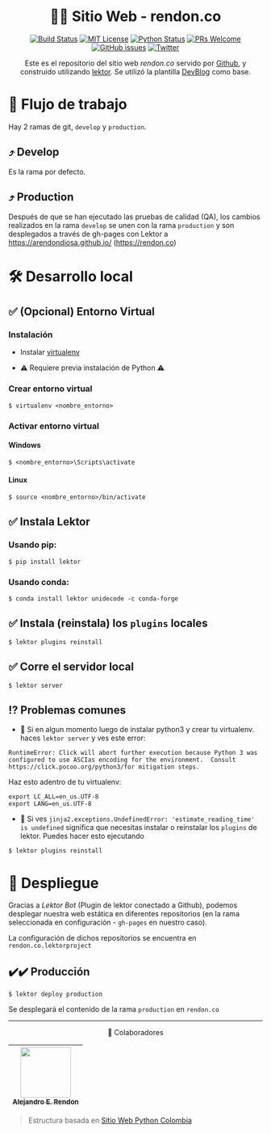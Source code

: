 <div align="center">

# 👨‍💻 Sitio Web - rendon.co

[![Build Status][build-badge]][build]
[![MIT License][license-badge]][LICENSE]
[![Python Status](https://img.shields.io/badge/Python-%33.7-blue.svg?longCache=true&style=flat-square)](https://www.python.org/)
[![PRs Welcome][prs-badge]][prs] 
[![GitHub issues](https://img.shields.io/github/issues/arendondiosa/arendondiosa.github.io.svg?style=flat-square)](https://github.com/pythonpereira/sitio-web/issues)
[![Twitter](https://img.shields.io/twitter/url/http/shields.io.svg?style=social)](https://twitter.com/arendondiosa)

Este es el repositorio del sitio web _rendon.co_ servido por
[Github](https://arendondiosa.github.io/), y
construido utilizando [lektor](https://www.getlektor.com). Se utilizó la plantilla [DevBlog](https://themes.3rdwavemedia.com/bootstrap-templates/personal/devblog-free-bootstrap-4-blog-template-for-developers/) como base.

</div>

# 🔀 Flujo de trabajo

Hay 2 ramas de git, `develop` y `production`.

## ⤴️ Develop

Es la rama por defecto.

## ⤴️ Production

Después de que se han ejecutado las pruebas de calidad (QA), los cambios
realizados en la rama `develop` se unen con la rama `production` y son
desplegados a través de gh-pages con Lektor a 
https://arendondiosa.github.io/ (https://rendon.co)

# 🛠 Desarrollo local

## ✅ (Opcional) Entorno Virtual

### Instalación

* Instalar [virtualenv](https://virtualenv.pypa.io/en/stable/installation/)

* ⚠️️ Requiere previa instalación de Python ⚠️

### Crear entorno virtual

```
$ virtualenv <nombre_entorno>
```

### Activar entorno virtual

#### Windows

```
$ <nombre_entorno>\Scripts\activate
```

#### Linux

```
$ source <nombre_entorno>/bin/activate
```

## ✅ Instala Lektor

### Usando pip:
```
$ pip install lektor
```

### Usando conda:

```
$ conda install lektor unidecode -c conda-forge
```

## ✅ Instala (reinstala) los `plugins` locales

```
$ lektor plugins reinstall
```

## ✅ Corre el servidor local

```
$ lektor server
```

## ⁉️ Problemas comunes

* 🔴 Si en algun momento luego de instalar python3 y crear tu virtualenv. haces `lektor server` y ves este error:

```
RuntimeError: Click will abort further execution because Python 3 was configured to use ASCIas encoding for the environment.  Consult   https://click.pocoo.org/python3/for mitigation steps.
```
Haz esto adentro de tu virtualenv:
```
export LC_ALL=en_us.UTF-8
export LANG=en_us.UTF-8
```

* 🔴 Si ves `jinja2.exceptions.UndefinedError: 'estimate_reading_time' is undefined` significa que necesitas instalar o reinstalar los `plugins` de lektor. Puedes hacer esto ejecutando

```
$ lektor plugins reinstall
```

# 🚀 Despliegue

Gracias a _Lektor Bot_ (Plugin de lektor conectado a Github), podemos desplegar nuestra web estática en diferentes repositorios (en la rama seleccionada en configuración - `gh-pages` en nuestro caso).

La configuración de dichos repositorios se encuentra en `rendon.co.lektorproject`

## ✔️✔️ Producción

```
$ lektor deploy production
```

Se desplegará el contenido de la rama `production` en `rendon.co`

___
<div align="center">

💪 Colaboradores

|[<img src="https://avatars3.githubusercontent.com/u/14989202?s=400&v=4" width="100px;"/><br /><sub><b>Alejandro E. Rendon</b></sub>](https://github.com/arendondiosa)|
| :---: |

</div>

[build-badge]: https://img.shields.io/travis/arendondiosa/arendondiosa.github.io.svg?style=flat-square
[build]: https://travis-ci.org/arendondiosa/arendondiosa.github.io
[license-badge]: https://img.shields.io/npm/l/all-contributors.svg?style=flat-square
[license]: https://github.com/arendondiosa/arendondiosa.github.io/blob/develop/LICENSE
[prs-badge]: https://img.shields.io/badge/Issues-welcome-brightgreen.svg?style=flat-square
[prs]: https://github.com/arendondiosa/arendondiosa.github.io/issues/new

> Estructura basada en [Sitio Web Python Colombia](https://github.com/ColombiaPython/sitio-web)